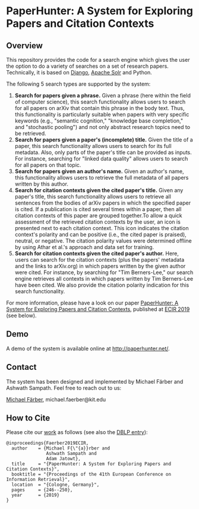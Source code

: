 # PaperHunter: A System for Exploring Papers and Citation Contexts

## Overview
This repository provides the code for a search engine which gives the user the option to do a variety of searches on a set of research papers. Technically, it is based on [Django](https://www.djangoproject.com/), [Apache Solr](https://lucene.apache.org/solr/) and Python.

The following 5 search types are supported by the system:
1. __Search for papers given a phrase.__ Given a phrase (here within the field of computer science), this search functionality allows users to search for all papers on arXiv that contain this phrase in the body text. Thus, this functionality is particularly suitable when papers with very specific keywords (e.g., "semantic cognition," "knowledge base completion," and "stochastic pooling") and not only abstract research topics need to be retrieved. 
2. __Search for papers given a paper's (incomplete) title.__ Given the title of a paper, this search functionality allows users to search for its full metadata. Also, only parts of the paper's title can be provided as inputs. For instance, searching for "linked data quality" allows users to search for all papers on that topic. 
3. __Search for papers given an author's name.__ Given an author's name, this functionality allows users to retrieve the full metadata of all papers written by this author.
4. __Search for citation contexts given the cited paper's title.__ Given any paper's title, this search functionality allows users to retrieve all sentences from the bodies of arXiv papers in which the specified paper is cited. If a publication is cited several times within a paper, then all citation contexts of this paper are grouped together.To allow a quick assessment of the retrieved citation contexts by the user, an icon is presented next to each citation context. This icon indicates the citation context's polarity and can be positive (i.e., the cited paper is praised), neutral, or negative. The citation polarity values were determined offline by using Athar et al.'s approach and data set for training. 
5. __Search for citation contexts given the cited paper's author.__ Here, users can search for the citation contexts (plus the papers' metadata and the links to arXiv.org) in which papers written by the given author were cited. For instance, by searching for "Tim Berners-Lee," our search engine retrieves all contexts in which papers written by Tim Berners-Lee have been cited. We also provide the citation polarity indication for this search functionality. 

For more information, please have a look on our paper [PaperHunter: A System for Exploring Papers and Citation Contexts](http://dbis.informatik.uni-freiburg.de/content/team/faerber/papers/PaperHunter_Demo_ECIR2019.pdf), published at [ECIR 2019](http://ecir2019.org/) (see below).

## Demo 
A demo of the system is available online at http://paperhunter.net/.

## Contact
The system has been designed and implemented by Michael Färber and Ashwath Sampath. Feel free to reach out to us:

[Michael Färber](https://sites.google.com/view/michaelfaerber), michael.faerber@kit&#46;edu

## How to Cite
Please cite our [work](http://dbis.informatik.uni-freiburg.de/content/team/faerber/papers/PaperHunter_Demo_ECIR2019.pdf) as follows (see also the [DBLP entry](https://dblp.org/rec/bibtex/conf/ecir/FarberSJ19)):
```
@inproceedings{Faerber2019ECIR,
  author    = {Michael F{\"{a}}rber and
               Ashwath Sampath and
               Adam Jatowt},
  title     = "{PaperHunter: A System for Exploring Papers and Citation Contexts}",
  booktitle = "{Proceedings of the 41th European Conference on Information Retrieval}",
  location  = "{Cologne, Germany}",
  pages     = {246--250},
  year      = {2019}
}
```
